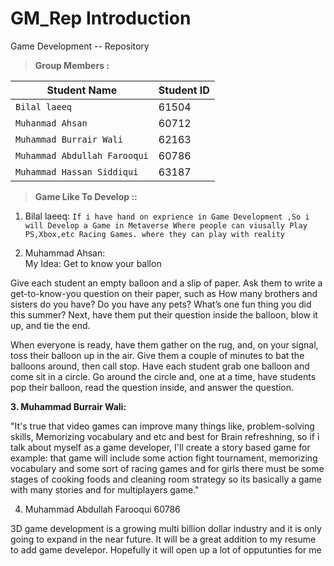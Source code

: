 # GM_Rep  __Introduction__
Game Development -- Repository  



>**Group Members :**
 

| Student Name     | Student ID    
| ------------- | ------------- |
| `Bilal laeeq`        | 61504     |
| `Muhanmad Ahsan`         | 60712   |
| `Muhammad Burrair Wali`        | 62163  |
| `Muhammad Abdullah Farooqui`         | 60786  |
| `Muhammad Hassan Siddiqui`         | 63187  |
 
>**Game Like To Develop ::**

1. Bilal laeeq:
   `If i have hand on exprience in Game Development ,So i will Develop a Game in Metaverse Where people can viusally Play PS,Xbox,etc Racing Games.
   where they can play with reality `



2. Muhammad Ahsan:     
My Idea: Get to know your ballon

Give each student an empty balloon and a slip of paper. Ask them to write a get-to-know-you question on their paper, such as How many brothers and sisters do you have? Do you have any pets? What’s one fun thing you did this summer? Next, have them put their question inside the balloon, blow it up, and tie the end.

When everyone is ready, have them gather on the rug, and, on your signal, toss their balloon up in the air. Give them a couple of minutes to bat the balloons around, then call stop. Have each student grab one balloon and come sit in a circle. Go around the circle and, one at a time, have students pop their balloon, read the question inside, and answer the question.






**3. Muhammad Burrair Wali:**
   
   "It's true that video games can improve many things like, problem-solving skills, Memorizing vocabulary and etc and best for Brain         refreshning, so if i talk about myself as a game developer, I'll create a story based game for example: that game will include some       action fight tournament, memorizing vocabulary and some sort of racing games and for girls there must be some stages of cooking foods     and cleaning room strategy so its basically a game with many stories and for multiplayers game."




4.  Muhammad Abdullah Farooqui    60786 



3D game development is a growing multi billion dollar industry and it is only going to expand in the near future. It will be a great addition to my resume to add game develepor. Hopefully it will open up a lot of opputunties for me
